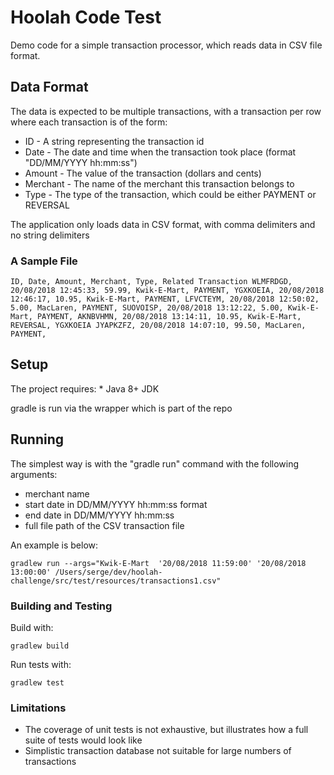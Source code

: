 # Hoolah Code Test

Demo code for a simple transaction processor, which reads data in CSV file format.

## Data Format

The data is expected to be multiple transactions, with a transaction per row where each transaction is of the
form:

* ID - A string representing the transaction id
* Date - The date and time when the transaction took place (format "DD/MM/YYYY hh:mm:ss")
* Amount - The value of the transaction (dollars and cents)
* Merchant - The name of the merchant this transaction belongs to
* Type - The type of the transaction, which could be either PAYMENT or REVERSAL

The application only loads data in CSV format, with comma delimiters and no string 
delimiters

### A Sample File

`ID, Date, Amount, Merchant, Type, Related Transaction
 WLMFRDGD, 20/08/2018 12:45:33, 59.99, Kwik-E-Mart, PAYMENT,
 YGXKOEIA, 20/08/2018 12:46:17, 10.95, Kwik-E-Mart, PAYMENT,
 LFVCTEYM, 20/08/2018 12:50:02, 5.00, MacLaren, PAYMENT,
 SUOVOISP, 20/08/2018 13:12:22, 5.00, Kwik-E-Mart, PAYMENT,
 AKNBVHMN, 20/08/2018 13:14:11, 10.95, Kwik-E-Mart, REVERSAL, YGXKOEIA
 JYAPKZFZ, 20/08/2018 14:07:10, 99.50, MacLaren, PAYMENT,` 


## Setup

The project requires:
    * Java 8+ JDK
    
gradle is run via the wrapper which is part of the repo

## Running

The simplest way is with the "gradle run" command with the following arguments:

* merchant name
* start date in DD/MM/YYYY hh:mm:ss format
* end date in DD/MM/YYYY hh:mm:ss
* full file path of the CSV transaction file


An example is below:

    gradlew run --args="Kwik-E-Mart  '20/08/2018 11:59:00' '20/08/2018 13:00:00' /Users/serge/dev/hoolah-challenge/src/test/resources/transactions1.csv"
    

### Building and Testing

Build with:

    gradlew build
    
    
Run tests with:

    gradlew test    


### Limitations
* The coverage of unit tests is not exhaustive, but illustrates how a full suite of tests would look like
* Simplistic transaction database not suitable for large numbers of transactions
